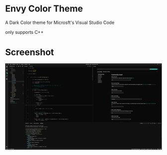 # Envy Color Theme

A Dark Color theme for Microsft's Visual Studio Code

only supports C++

# Screenshot
![CPP syntax highlighting](images/EnvyTheme-cpp.png)
